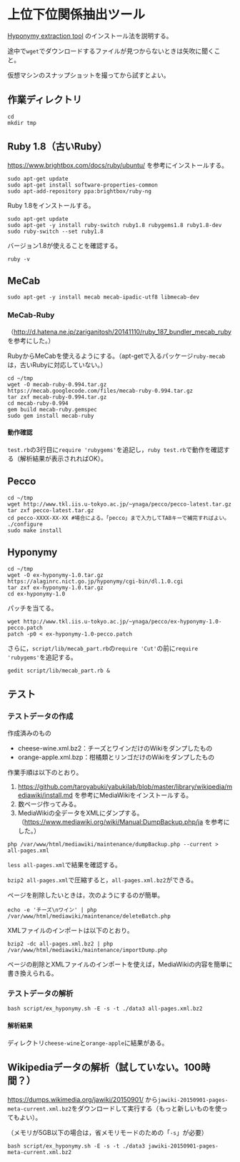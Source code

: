 # 上位下位関係抽出ツール

[Hyponymy extraction tool](https://alaginrc.nict.go.jp/hyponymy/) のインストール法を説明する。

途中で`wget`でダウンロードするファイルが見つからないときは矢吹に聞くこと。

仮想マシンのスナップショットを撮ってから試すとよい。

## 作業ディレクトリ

```
cd
mkdir tmp
```

## Ruby 1.8（古いRuby）

https://www.brightbox.com/docs/ruby/ubuntu/ を参考にインストールする。

```
sudo apt-get update
sudo apt-get install software-properties-common
sudo apt-add-repository ppa:brightbox/ruby-ng
```

Ruby 1.8をインストールする。

```
sudo apt-get update
sudo apt-get -y install ruby-switch ruby1.8 rubygems1.8 ruby1.8-dev
sudo ruby-switch --set ruby1.8
```
バージョン1.8が使えることを確認する。

```
ruby -v
```

## MeCab

```
sudo apt-get -y install mecab mecab-ipadic-utf8 libmecab-dev
```

### MeCab-Ruby

（http://d.hatena.ne.jp/zariganitosh/20141110/ruby_187_bundler_mecab_ruby を参考にした。）

RubyからMeCabを使えるようにする。（apt-getで入るパッケージ`ruby-mecab`は，古いRubyに対応していない。）

```
cd ~/tmp
wget -O mecab-ruby-0.994.tar.gz https://mecab.googlecode.com/files/mecab-ruby-0.994.tar.gz
tar zxf mecab-ruby-0.994.tar.gz
cd mecab-ruby-0.994
gem build mecab-ruby.gemspec
sudo gem install mecab-ruby
```

#### 動作確認

`test.rb`の3行目に`require 'rubygems'`を追記し，`ruby test.rb`で動作を確認する（解析結果が表示されればOK）。

## Pecco

```
cd ~/tmp
wget http://www.tkl.iis.u-tokyo.ac.jp/~ynaga/pecco/pecco-latest.tar.gz
tar zxf pecco-latest.tar.gz
cd pecco-XXXX-XX-XX #場合による。「pecco」まで入力してTABキーで補完すればよい。
./configure
sudo make install
```

## Hyponymy

```
cd ~/tmp
wget -O ex-hyponymy-1.0.tar.gz https://alaginrc.nict.go.jp/hyponymy/cgi-bin/dl.1.0.cgi
tar zxf ex-hyponymy-1.0.tar.gz
cd ex-hyponymy-1.0
```

パッチを当てる。

```
wget http://www.tkl.iis.u-tokyo.ac.jp/~ynaga/pecco/ex-hyponymy-1.0-pecco.patch
patch -p0 < ex-hyponymy-1.0-pecco.patch
```

さらに，`script/lib/mecab_part.rb`の`require 'Cut'`の前に`require 'rubygems'`を追記する。

```
gedit script/lib/mecab_part.rb &
```

## テスト

### テストデータの作成

作成済みのもの

* cheese-wine.xml.bz2：チーズとワインだけのWikiをダンプしたもの
* orange-apple.xml.bzp：柑橘類とリンゴだけのWikiをダンプしたもの

作業手順は以下のとおり。

1. https://github.com/taroyabuki/yabukilab/blob/master/library/wikipedia/mediawiki/install.md を参考にMediaWikiをインストールする。
1. 数ページ作ってみる。
1. MediaWikiの全データをXMLにダンプする。（https://www.mediawiki.org/wiki/Manual:DumpBackup.php/ja を参考にした。）

```
php /var/www/html/mediawiki/maintenance/dumpBackup.php --current > all-pages.xml
```

`less all-pages.xml`で結果を確認する。

`bzip2 all-pages.xml`で圧縮すると，`all-pages.xml.bz2`ができる。

ページを削除したいときは，次のようにするのが簡単。

```
echo -e 'チーズ\nワイン' | php /var/www/html/mediawiki/maintenance/deleteBatch.php
```

XMLファイルのインポートは以下のとおり。

```
bzip2 -dc all-pages.xml.bz2 | php /var/www/html/mediawiki/maintenance/importDump.php
```

ページの削除とXMLファイルのインポートを使えば，MediaWikiの内容を簡単に書き換えられる。

### テストデータの解析

```
bash script/ex_hyponymy.sh -E -s -t ./data3 all-pages.xml.bz2
```

#### 解析結果

ディレクトリ`cheese-wine`と`orange-apple`に結果がある。

## Wikipediaデータの解析（試していない。100時間？）

https://dumps.wikimedia.org/jawiki/20150901/ から`jawiki-20150901-pages-meta-current.xml.bz2`をダウンロードして実行する（もっと新しいものを使ってもよい）。

（メモリが5GB以下の場合は，省メモリモードのための「`-s`」が必要）

```
bash script/ex_hyponymy.sh -E -s -t ./data3 jawiki-20150901-pages-meta-current.xml.bz2
```
